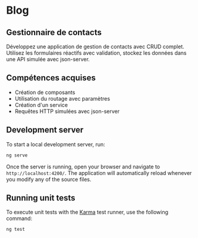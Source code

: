 # Blog

## Gestionnaire de contacts

Développez une application de gestion de contacts avec CRUD complet.  
 Utilisez les formulaires réactifs avec validation, stockez les données dans une API simulée avec json-server.

## Compétences acquises

- Création de composants
- Utilisation du routage avec paramètres
- Création d'un service
- Requêtes HTTP simulées avec json-server

## Development server

To start a local development server, run:

```bash
ng serve
```

Once the server is running, open your browser and navigate to `http://localhost:4200/`. The application will automatically reload whenever you modify any of the source files.

## Running unit tests

To execute unit tests with the [Karma](https://karma-runner.github.io) test runner, use the following command:

```bash
ng test
```
